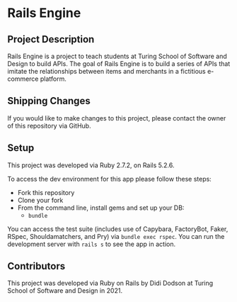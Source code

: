 # Rails Engine

## Project Description
Rails Engine is a project to teach students at Turing School of Software and Design to build APIs. The goal of Rails Engine is to build a series of APIs that imitate the relationships between items and merchants in a fictitious e-commerce platform.

## Shipping Changes
If you would like to make changes to this project, please contact the owner of this repository via GitHub.

## Setup
This project was developed via Ruby 2.7.2, on Rails 5.2.6.

To access the dev environment for this app please follow these steps:
* Fork this repository
* Clone your fork
* From the command line, install gems and set up your DB:
    * `bundle`

You can access the test suite (includes use of Capybara, FactoryBot, Faker, RSpec, Shouldamatchers, and Pry) via `bundle exec rspec`. You can run the development server
with `rails s` to see the app in action.

## Contributors
This project was developed via Ruby on Rails by Didi Dodson at Turing School of Software and Design in 2021.
